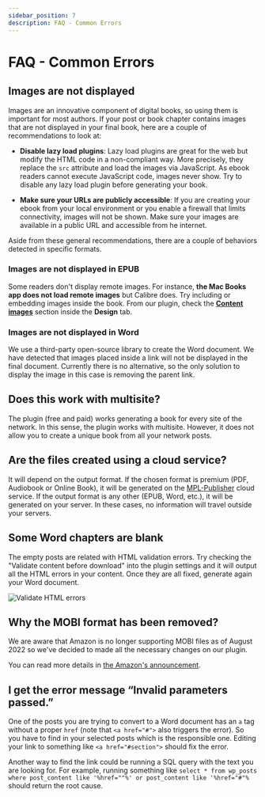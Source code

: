 ```yaml
---
sidebar_position: 7
description: FAQ - Common Errors
---
```


# FAQ - Common Errors

## Images are not displayed

Images are an innovative component of digital books, so using them is important for most authors. If your post or book chapter contains images that are not displayed in your final book, here are a couple of recommendations to look at:

- **Disable lazy load plugins**: Lazy load plugins are great for the web but modify the HTML code in a non-compliant way. More precisely, they replace the `src` attribute and load the images via JavaScript. As ebook readers cannot execute JavaScript code, images never show. Try to disable any lazy load plugin before generating your book.

- **Make sure your URLs are publicly accessible**: If you are creating your ebook from your local environment or you enable a firewall that limits connectivity, images will not be shown. Make sure your images are available in a public URL and accessible from he internet.

Aside from these general recommendations, there are a couple of behaviors detected in specific formats.

### Images are not displayed in EPUB

Some readers don't display remote images. For instance, **the Mac Books app does not load remote images** but Calibre does. Try including or embedding images inside the book. From our plugin, check the **[Content images](/docs/book-options/book-details/#content-images)** section inside the **Design** tab.

### Images are not displayed in Word

We use a third-party open-source library to create the Word document. We have detected that images placed inside a link will not be displayed in the final document. Currently there is no alternative, so the only solution to display the image in this case is removing the parent link.

## Does this work with multisite?

The plugin (free and paid) works generating a book for every site of the network. In this sense, the plugin works with multisite. However, it does not allow you to create a unique book from all your network posts.

## Are the files created using a cloud service?

It will depend on the output format. If the chosen format is premium (PDF, Audiobook or Online Book), it will be generated on the [MPL-Publisher](https://mpl-publisher.com) cloud service. If the output format is any other (EPUB, Word, etc.), it will be generated on your server. In these cases, no information will travel outside your servers.

## Some Word chapters are blank

The empty posts are related with HTML validation errors. Try checking the "Validate content before download" into the plugin settings and it will output all the HTML errors in your content. Once they are all fixed, generate again your Word document.

![Validate HTML errors](https://ik.imagekit.io/ferranfigueredo/mpl-publisher/faq-validate_q60jpzVuW.jpeg?ik-sdk-version=javascript-1.4.3&updatedAt=1664090129640)

## Why the MOBI format has been removed?

We are aware that Amazon is no longer supporting MOBI files as of August 2022 so we've decided to made all the necessary changes on our plugin.

You can read more details in [the Amazon's announcement](https://www.amazon.com/gp/help/customer/display.html?nodeId=G5WYD9SAF7PGXRNA).

## I get the error message “Invalid parameters passed.”

One of the posts you are trying to convert to a Word document has an `a` tag without a proper `href` (note that `<a href="#">` also triggers the error). So you have to find in your selected posts which is the responsible one. Editing your link to something like `<a href="#section">` should fix the error.

Another way to find the link could be running a SQL query with the text you are looking for. For example, running something like `select * from wp_posts where post_content like '%href=""%' or post_content like '%href="#"%` should return the root cause.
